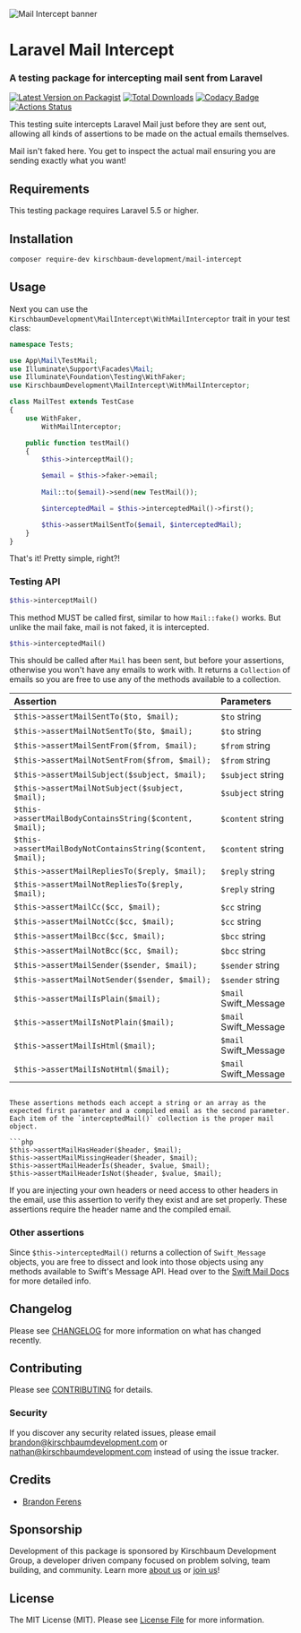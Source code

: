 ![Mail Intercept banner](https://raw.githubusercontent.com/kirschbaum-development/mail-intercept/master/screenshots/banner.png)

# Laravel Mail Intercept
### A testing package for intercepting mail sent from Laravel

[![Latest Version on Packagist](https://img.shields.io/packagist/v/kirschbaum-development/mail-intercept.svg)](https://packagist.org/packages/kirschbaum-development/mail-intercept)
[![Total Downloads](https://img.shields.io/packagist/dt/kirschbaum-development/mail-intercept.svg)](https://packagist.org/packages/kirschbaum-development/mail-intercept)
[![Codacy Badge](https://api.codacy.com/project/badge/Grade/cc0749987c38426ebc8b0059c1171e27)](https://www.codacy.com/manual/Kirschbaum/mail-intercept?utm_source=github.com&amp;utm_medium=referral&amp;utm_content=kirschbaum-development/mail-intercept&amp;utm_campaign=Badge_Grade)
[![Actions Status](https://github.com/kirschbaum-development/mail-intercept/workflows/CI/badge.svg)](https://github.com/kirschbaum-development/mail-intercept/actions)

This testing suite intercepts Laravel Mail just before they are sent out, allowing all kinds of assertions to be made on the actual emails themselves.

Mail isn't faked here. You get to inspect the actual mail ensuring you are sending exactly what you want!

## Requirements

This testing package requires Laravel 5.5 or higher.

## Installation

```bash
composer require-dev kirschbaum-development/mail-intercept
```

## Usage

Next you can use the `KirschbaumDevelopment\MailIntercept\WithMailInterceptor` trait in your test class:

```php
namespace Tests;

use App\Mail\TestMail;
use Illuminate\Support\Facades\Mail;
use Illuminate\Foundation\Testing\WithFaker;
use KirschbaumDevelopment\MailIntercept\WithMailInterceptor;

class MailTest extends TestCase
{
    use WithFaker,
        WithMailInterceptor;

    public function testMail()
    {
        $this->interceptMail();

        $email = $this->faker->email;
        
        Mail::to($email)->send(new TestMail());

        $interceptedMail = $this->interceptedMail()->first();

        $this->assertMailSentTo($email, $interceptedMail);
    }
}
```

That's it! Pretty simple, right?!

### Testing API

```php
$this->interceptMail()
```

This method MUST be called first, similar to how `Mail::fake()` works. But unlike the mail fake, mail is not faked, it is intercepted. 

```php
$this->interceptedMail()
```

This should be called after `Mail` has been sent, but before your assertions, otherwise you won't have any emails to work with. It returns a `Collection` of emails so you are free to use any of the methods available to a collection.

| Assertion | Parameters |
|:--------- |:-----------|
|`$this->assertMailSentTo($to, $mail);`| `$to` string|array\ `$mail` Swift_Message |
|`$this->assertMailNotSentTo($to, $mail);`| `$to` string|array <br/> `$mail` Swift_Message |
|`$this->assertMailSentFrom($from, $mail);`| `$from` string|array <br> `$mail` Swift_Message |
|`$this->assertMailNotSentFrom($from, $mail);`| `$from` string|array <br> `$mail` Swift_Message |
|`$this->assertMailSubject($subject, $mail);`| `$subject` string|array <br> `$mail` Swift_Message |
|`$this->assertMailNotSubject($subject, $mail);`| `$subject` string|array <br> `$mail` Swift_Message |
|`$this->assertMailBodyContainsString($content, $mail);`| `$content` string|array <br> `$mail` Swift_Message |
|`$this->assertMailBodyNotContainsString($content, $mail);`| `$content` string|array <br> `$mail` Swift_Message |
|`$this->assertMailRepliesTo($reply, $mail);`| `$reply` string|array <br> `$mail` Swift_Message |
|`$this->assertMailNotRepliesTo($reply, $mail);`| `$reply` string|array <br> `$mail` Swift_Message |
|`$this->assertMailCc($cc, $mail);`| `$cc` string|array <br> `$mail` Swift_Message |
|`$this->assertMailNotCc($cc, $mail);`| `$cc` string|array <br> `$mail` Swift_Message |
|`$this->assertMailBcc($cc, $mail);`| `$bcc` string|array <br> `$mail` Swift_Message |
|`$this->assertMailNotBcc($cc, $mail);`| `$bcc` string|array <br> `$mail` Swift_Message |
|`$this->assertMailSender($sender, $mail);`| `$sender` string|array <br> `$mail` Swift_Message |
|`$this->assertMailNotSender($sender, $mail);`| `$sender` string|array <br> `$mail` Swift_Message |
|`$this->assertMailIsPlain($mail);`| `$mail` Swift_Message |
|`$this->assertMailIsNotPlain($mail);`| `$mail` Swift_Message |
|`$this->assertMailIsHtml($mail);`| `$mail` Swift_Message |
|`$this->assertMailIsNotHtml($mail);`| `$mail` Swift_Message |
```

These assertions methods each accept a string or an array as the expected first parameter and a compiled email as the second parameter. Each item of the `interceptedMail()` collection is the proper mail object.

```php
$this->assertMailHasHeader($header, $mail);
$this->assertMailMissingHeader($header, $mail);
$this->assertMailHeaderIs($header, $value, $mail);
$this->assertMailHeaderIsNot($header, $value, $mail);
```

If you are injecting your own headers or need access to other headers in the email, use this assertion to verify they exist and are set properly. These assertions require the header name and the compiled email.

### Other assertions

Since `$this->interceptedMail()` returns a collection of `Swift_Message` objects, you are free to dissect and look into those objects using any methods available to Swift's Message API. Head over to the [Swift Mail Docs](https://swiftmailer.symfony.com/docs/introduction.html) for more detailed info.

## Changelog

Please see [CHANGELOG](CHANGELOG.md) for more information on what has changed recently.

## Contributing

Please see [CONTRIBUTING](CONTRIBUTING.md) for details.

### Security

If you discover any security related issues, please email brandon@kirschbaumdevelopment.com or nathan@kirschbaumdevelopment.com instead of using the issue tracker.

## Credits

- [Brandon Ferens](https://github.com/brandonferens)

## Sponsorship

Development of this package is sponsored by Kirschbaum Development Group, a developer driven company focused on problem solving, team building, and community. Learn more [about us](https://kirschbaumdevelopment.com) or [join us](https://careers.kirschbaumdevelopment.com)!

## License

The MIT License (MIT). Please see [License File](LICENSE.md) for more information.
